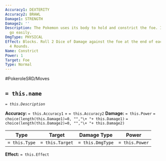 ```yaml
---
Accuracy1: DEXTERITY
Accuracy2: BRAWL
Damage1: STRENGTH
Damage2: ''
Description: The Pokemon uses its body to hold and constrict the foe. It won't let
  go easily.
DmgType: PHYSICAL
Effect: Blocks. Roll 2 Dice of Damage against the foe at the end of each Round. Lasts
  4 Rounds.
Name: Constrict
Power: 1
Target: Foe
Type: Normal
---
```


#PokeroleSRD/Moves

## `= this.name` 
*`= this.Description`*

**Accuracy:** `= this.Accuracy1` + `= this.Accuracy2`
**Damage:** `= this.Power` `= choice(length(this.Damage1)=0, "","\+ "+ this.Damage1)` `= choice(length(this.Damage2)=0, "","\+ "+ this.Damage2)`

| Type          | Target          | Damage Type          | Power          |
| ------------- | --------------- | ---------------- | -------------- |
| `= this.Type` | `= this.Target` | `= this.DmgType` | `= this.Power` | 

**Effect:** `= this.Effect`